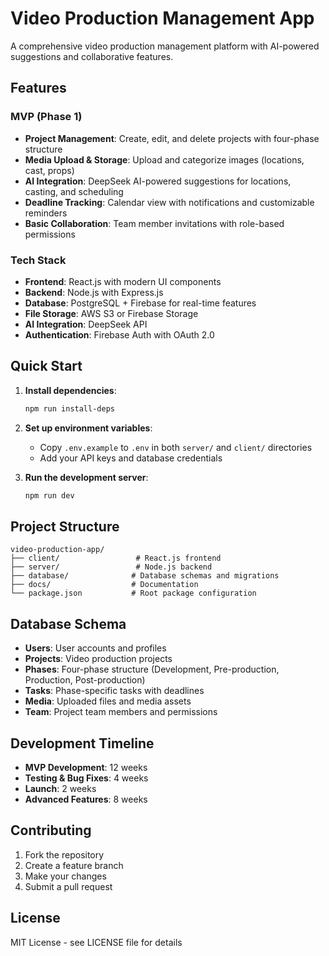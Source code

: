 # Video Production Management App

A comprehensive video production management platform with AI-powered suggestions and collaborative features.

## Features

### MVP (Phase 1)
- **Project Management**: Create, edit, and delete projects with four-phase structure
- **Media Upload & Storage**: Upload and categorize images (locations, cast, props)
- **AI Integration**: DeepSeek AI-powered suggestions for locations, casting, and scheduling
- **Deadline Tracking**: Calendar view with notifications and customizable reminders
- **Basic Collaboration**: Team member invitations with role-based permissions

### Tech Stack
- **Frontend**: React.js with modern UI components
- **Backend**: Node.js with Express.js
- **Database**: PostgreSQL + Firebase for real-time features
- **File Storage**: AWS S3 or Firebase Storage
- **AI Integration**: DeepSeek API
- **Authentication**: Firebase Auth with OAuth 2.0

## Quick Start

1. **Install dependencies**:
   ```bash
   npm run install-deps
   ```

2. **Set up environment variables**:
   - Copy `.env.example` to `.env` in both `server/` and `client/` directories
   - Add your API keys and database credentials

3. **Run the development server**:
   ```bash
   npm run dev
   ```

## Project Structure

```
video-production-app/
├── client/                 # React.js frontend
├── server/                 # Node.js backend
├── database/              # Database schemas and migrations
├── docs/                  # Documentation
└── package.json           # Root package configuration
```

## Database Schema

- **Users**: User accounts and profiles
- **Projects**: Video production projects
- **Phases**: Four-phase structure (Development, Pre-production, Production, Post-production)
- **Tasks**: Phase-specific tasks with deadlines
- **Media**: Uploaded files and media assets
- **Team**: Project team members and permissions

## Development Timeline

- **MVP Development**: 12 weeks
- **Testing & Bug Fixes**: 4 weeks
- **Launch**: 2 weeks
- **Advanced Features**: 8 weeks

## Contributing

1. Fork the repository
2. Create a feature branch
3. Make your changes
4. Submit a pull request

## License

MIT License - see LICENSE file for details
